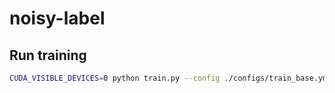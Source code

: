 # noisy-label

## Run training

```bash
CUDA_VISIBLE_DEVICES=0 python train.py --config ./configs/train_base.yml
```
